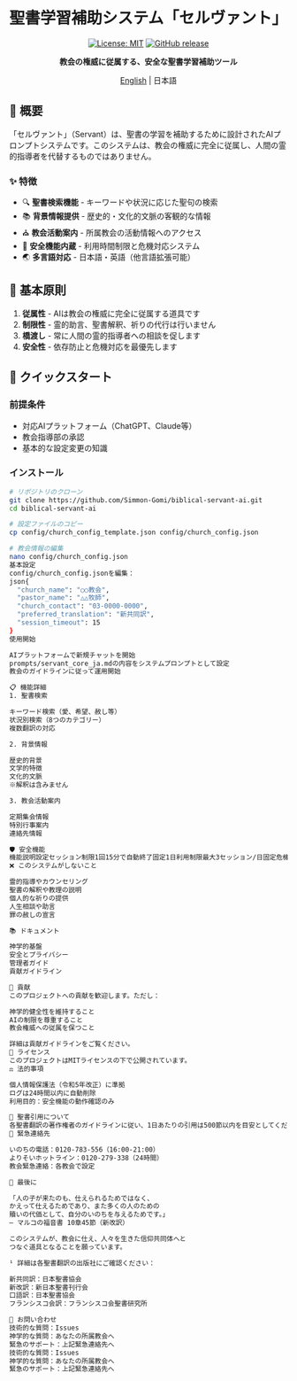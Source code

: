 # 聖書学習補助システム「セルヴァント」

<div align="center">

[![License: MIT](https://img.shields.io/badge/License-MIT-yellow.svg)](https://opensource.org/licenses/MIT)
[![GitHub release](https://img.shields.io/github/release/Simmon-Gomi/biblical-servant-ai.svg)](https://github.com/Simmon-Gomi/biblical-servant-ai/releases)

**教会の権威に従属する、安全な聖書学習補助ツール**

[English](README.md) | 日本語

</div>

## 📖 概要

「セルヴァント」（Servant）は、聖書の学習を補助するために設計されたAIプロンプトシステムです。このシステムは、教会の権威に完全に従属し、人間の霊的指導者を代替するものではありません。

### ✨ 特徴

- 🔍 **聖書検索機能** - キーワードや状況に応じた聖句の検索
- 📚 **背景情報提供** - 歴史的・文化的文脈の客観的な情報
- ⛪ **教会活動案内** - 所属教会の活動情報へのアクセス
- 🚨 **安全機能内蔵** - 利用時間制限と危機対応システム
- 🌏 **多言語対応** - 日本語・英語（他言語拡張可能）

## 🎯 基本原則

1. **従属性** - AIは教会の権威に完全に従属する道具です
2. **制限性** - 霊的助言、聖書解釈、祈りの代行は行いません
3. **橋渡し** - 常に人間の霊的指導者への相談を促します
4. **安全性** - 依存防止と危機対応を最優先します

## 🚀 クイックスタート

### 前提条件

- 対応AIプラットフォーム（ChatGPT、Claude等）
- 教会指導部の承認
- 基本的な設定変更の知識

### インストール

```bash
# リポジトリのクローン
git clone https://github.com/Simmon-Gomi/biblical-servant-ai.git
cd biblical-servant-ai

# 設定ファイルのコピー
cp config/church_config_template.json config/church_config.json

# 教会情報の編集
nano config/church_config.json
基本設定
config/church_config.jsonを編集：
json{
  "church_name": "○○教会",
  "pastor_name": "△△牧師",
  "church_contact": "03-0000-0000",
  "preferred_translation": "新共同訳",
  "session_timeout": 15
}
使用開始

AIプラットフォームで新規チャットを開始
prompts/servant_core_ja.mdの内容をシステムプロンプトとして設定
教会のガイドラインに従って運用開始

📋 機能詳細
1. 聖書検索

キーワード検索（愛、希望、赦し等）
状況別検索（8つのカテゴリー）
複数翻訳の対応

2. 背景情報

歴史的背景
文学的特徴
文化的文脈
※解釈は含みません

3. 教会活動案内

定期集会情報
特別行事案内
連絡先情報

🛡️ 安全機能
機能説明設定セッション制限1回15分で自動終了固定1日利用制限最大3セッション/日固定危機対応緊急連絡先を即座に表示カスタマイズ可ログ管理24時間で自動削除固定
❌ このシステムがしないこと

霊的指導やカウンセリング
聖書の解釈や教理の説明
個人的な祈りの提供
人生相談や助言
罪の赦しの宣言

📚 ドキュメント

神学的基盤
安全とプライバシー
管理者ガイド
貢献ガイドライン

🤝 貢献
このプロジェクトへの貢献を歓迎します。ただし：

神学的健全性を維持すること
AIの制限を尊重すること
教会権威への従属を保つこと

詳細は貢献ガイドラインをご覧ください。
📜 ライセンス
このプロジェクトはMITライセンスの下で公開されています。
⚖️ 法的事項

個人情報保護法（令和5年改正）に準拠
ログは24時間以内に自動削除
利用目的：安全機能の動作確認のみ

📖 聖書引用について
各聖書翻訳の著作権者のガイドラインに従い、1日あたりの引用は500節以内を目安としてください¹。
🏥 緊急連絡先

いのちの電話：0120-783-556（16:00-21:00）
よりそいホットライン：0120-279-338（24時間）
教会緊急連絡：各教会で設定

🙏 最後に

「人の子が来たのも、仕えられるためではなく、
かえって仕えるためであり、また多くの人のための
贖いの代価として、自分のいのちを与えるためです。」
— マルコの福音書 10章45節（新改訳）

このシステムが、教会に仕え、人々を生きた信仰共同体へと
つなぐ道具となることを願っています。

¹ 詳細は各聖書翻訳の出版社にご確認ください：

新共同訳：日本聖書協会
新改訳：新日本聖書刊行会
口語訳：日本聖書協会
フランシスコ会訳：フランシスコ会聖書研究所

📧 お問い合わせ
技術的な質問：Issues
神学的な質問：あなたの所属教会へ
緊急のサポート：上記緊急連絡先へ
技術的な質問：Issues
神学的な質問：あなたの所属教会へ
緊急のサポート：上記緊急連絡先へ
